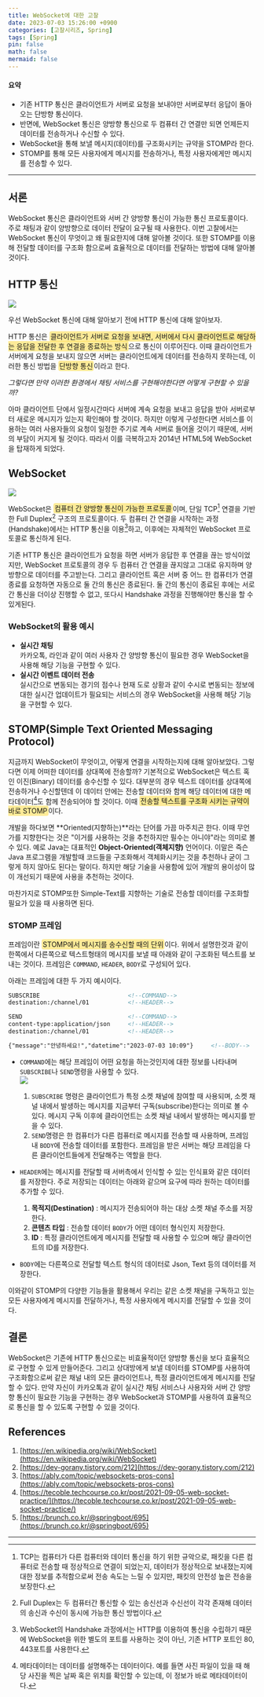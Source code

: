 ```yaml
---
title: WebSocket에 대한 고찰
date: 2023-07-03 15:26:00 +0900
categories: [고찰시리즈, Spring]
tags: [Spring]
pin: false
math: false
mermaid: false
---
```


<style>s{text-decoration: none;background: #ffd00066;border-radius: 4px;padding: 2px;}</style>

#### 요약
* 기존 HTTP 통신은 클라이언트가 서버로 요청을 보내야만 서버로부터 응답이 돌아오는 단방향 통신이다.
* 반면에, WebSocket 통신은 양방향 통신으로 두 컴퓨터 간 연결만 되면 언제든지 데이터를 전송하거나 수신할 수 있다.
* WebSocket을 통해 보낼 메시지(데이터)를 구조화시키는 규약을 STOMP라 한다.
* STOMP를 통해 모든 사용자에게 메시지를 전송하거나, 특정 사용자에게만 메시지를 전송할 수 있다.

---

## 서론
WebSocket 통신은 클라이언트와 서버 간 양방향 통신이 가능한 통신 프로토콜이다. 주로 채팅과 같이 양방향으로 데이터 전달이 요구될 때 사용한다. 이번 고찰에서는 WebSocket 통신이 무엇이고 왜 필요한지에 대해 알아볼 것이다. 또한 STOMP를 이용해 전달할 데이터를 구조화 함으로써 효율적으로 데이터를 전달하는 방법에 대해 알아볼 것이다.

## HTTP 통신
![](/imgs/2023-07-03/http-flow.png)

우선 WebSocket 통신에 대해 알아보기 전에 HTTP 통신에 대해 알아보자.


HTTP 통신은 <s>클라이언트가 서버로 요청을 보내면, 서버에서 다시 클라이언트로 해당하는 응답을 전달한 후 연결을 종료하는 방식</s>으로 통신이 이루어진다. 이때 클라이언트가 서버에게 요청을 보내지 않으면 서버는 클라이언트에게 데이터를 전송하지 못하는데, 이러한 통신 방법을 <s>단방향 통신</s>이라고 한다.

_그렇다면 만약 이러한 환경에서 채팅 서비스를 구현해야한다면 어떻게 구현할 수 있을까?_

아마 클라이언트 단에서 일정시간마다 서버에 계속 요청을 보내고 응답을 받아 서버로부터 새로운 메시지가 있는지 확인해야 할 것이다. 하지만 이렇게 구성한다면 서비스를 이용하는 여러 사용자들의 요청이 일정한 주기로 계속 서버로 들어올 것이기 때문에, 서버의 부담이 커지게 될 것이다. 따라서 이를 극복하고자 2014년 HTML5에 WebSocket을 탑재하게 되었다.


## WebSocket
![](/imgs/2023-07-03/websocket-flow.png)

WebSocket은 <s>컴퓨터 간 양방향 통신이 가능한 프로토콜</s>이며, 단일 TCP[^fn-tcp] 연결을 기반한 Full Duplex[^fn-full-duplex] 구조의 프로토콜이다. 두 컴퓨터 간 연결을 시작하는 과정(Handshake)에서는 HTTP 통신을 이용[^fn-advantage-using-http]하고, 이후에는 자체적인 WebSocket 프로토콜로 통신하게 된다.

기존 HTTP 통신은 클라이언트가 요청을 하면 서버가 응답한 후 연결을 끊는 방식이었지만, WebSocket 프로토콜의 경우 두 컴퓨터 간 연결을 끊지않고 그대로 유지하며 양방향으로 데이터를 주고받는다. 그리고 클라이언트 혹은 서버 중 어느 한 컴퓨터가 연결 종료를 요청하면 자동으로 둘 간의 통신은 종료된다. 둘 간의 통신이 종료된 후에는 서로 간 통신을 더이상 진행할 수 없고, 또다시 Handshake 과정을 진행해야만 통신을 할 수 있게된다.

### WebSocket의 활용 예시
* **실시간 채팅**<br>카카오톡, 라인과 같이 여러 사용자 간 양방향 통신이 필요한 경우 WebSocket을 사용해 해당 기능을 구현할 수 있다.
* **실시간 이벤트 데이터 전송**<br>실시간으로 변동되는 경기의 점수나 현재 도로 상황과 같이 수시로 변동되는 정보에 대한 실시간 업데이트가 필요되는 서비스의 경우 WebSocket을 사용해 해당 기능을 구현할 수 있다.

## STOMP(Simple Text Oriented Messaging Protocol)
지금까지 WebSocket이 무엇이고, 어떻게 연결을 시작하는지에 대해 알아보았다. 그렇다면 이제 어떠한 데이터를 상대쪽에 전송할까? 기본적으로 WebSocket은 텍스트 혹인 이진(Binary) 데이터를 송수신할 수 있다. 대부분의 경우 텍스트 데이터를 상대쪽에 전송하거나 수신할텐데 이 데이터 안에는 전송할 데이터와 함께 해당 데이터에 대한 메타데이터[^fn-meta-data]도 함께 전송되어야 할 것이다. 이때 <s>전송할 텍스트를 구조화 시키는 규약이 바로 STOMP</s>이다.

개발을 하다보면 **Oriented(지향하는)**라는 단어를 가끔 마주치곤 한다. 이때 무언가를 지향한다는 것은 "이거를 사용하는 것을 추천하지만 필수는 아니야"라는 의미로 볼 수 있다. 예로 Java는 대표적인 **Object-Oriented(객체지향)** 언어이다. 이말은 즉슨 Java 프로그램을 개발할때 코드들을 구조화해서 객체화시키는 것을 추천하나 굳이 그렇게 하지 않아도 된다는 말이다. 하지만 해당 기술을 사용함에 있어 개발의 용이성이 많이 개선되기 때문에 사용을 추천하는 것이다.

마찬가지로 STOMP또한 Simple-Text를 지향하는 기술로 전송할 데이터를 구조화할 필요가 있을 때 사용하면 된다.

### STOMP 프레임
프레임이란 <s>STOMP에서 메시지를 송수신할 때의 단위</s>이다. 위에서 설명한것과 같이 한쪽에서 다른쪽으로 텍스트형태의 메시지를 보낼 때 아래와 같이 구조화된 텍스트를 보내는 것이다. 프레임은 `COMMAND`, `HEADER`, `BODY`로 구성되어 있다.

아래는 프레임에 대한 두 가지 예시이다.
```html
SUBSCRIBE                         <!--COMMAND-->
destination:/channel/01           <!--HEADER-->
```
```html
SEND                              <!--COMMAND-->
content-type:application/json     <!--HEADER-->
destination:/channel/01           <!--HEADER-->

{"message":"안녕하세요!","datetime":"2023-07-03 10:09"}     <!--BODY-->
```

* `COMMAND`에는 해당 프레임이 어떤 요청을 하는것인지에 대한 정보를 나타내며 `SUBSCRIBE`나 `SEND`명령을 사용할 수 있다.<br>
![](/imgs/2023-07-03/send-and-receive.png)
  1. `SUBSCRIBE` 명령은 클라이언트가 특정 소켓 채널에 참여할 때 사용되며, 소켓 채널 내에서 발생하는 메시지를 지금부터 구독(subscribe)한다는 의미로 볼 수 있다. 메시지 구독 이후에 클라이언트는 소켓 채널 내에서 발생하는 메시지를 받을 수 있다.
  2. `SEND`명령은 한 컴퓨터가 다른 컴퓨터로 메시지를 전송할 때 사용하며, 프레임 내 `BODY`에 전송할 데이터를 포함한다. 프레임을 받은 서버는 해당 프레임을 다른 클라이언트들에게 전달해주는 역할을 한다.

* `HEADER`에는 메시지를 전달할 때 서버측에서 인식할 수 있는 인식표와 같은 데이터를 저장한다. 주로 저장되는 데이터는 아래와 같으며 요구에 따라 원하는 데이터를 추가할 수 있다.
  1. **목적지(Destination)** : 메시지가 전송되어야 하는 대상 소켓 채널 주소를 저장한다.
  2. **콘텐츠 타입** : 전송할 데이터 `BODY`가 어떤 데이터 형식인지 저장한다.
  3. **ID** : 특정 클라이언트에게 메시지를 전달할 때 사용할 수 있으며 해당 클라이언트의 ID를 저장한다.

* `BODY`에는 다른쪽으로 전달할 텍스트 형식의 데이터로 Json, Text 등의 데이터를 저장한다.

이와같이 STOMP의 다양한 기능들을 활용해서 우리는 같은 소켓 채널을 구독하고 있는 모든 사용자에게 메시지를 전달하거나, 특정 사용자에게 메시지를 전달할 수 있을 것이다.

## 결론
WebSocket은 기존에 HTTP 통신으로는 비효율적이던 양방향 통신을 보다 효율적으로 구현할 수 있게 만들어준다. 그리고 상대방에게 보낼 데이터를 STOMP를 사용하여 구조화함으로써 같은 채널 내의 모든 클라이언트나, 특정 클라이언트에게 메시지를 전달할 수 있다. 만약 자신이 카카오톡과 같이 실시간 채팅 서비스나 사용자와 서버 간 양방향 통신이 필요한 기능을 구현하는 경우 WebSocket과 STOMP를 사용하여 효율적으로 통신을 할 수 있도록 구현할 수 있을 것이다.


## References
1. [https://en.wikipedia.org/wiki/WebSocket](https://en.wikipedia.org/wiki/WebSocket)
2. [https://dev-gorany.tistory.com/212](https://dev-gorany.tistory.com/212)
3. [https://ably.com/topic/websockets-pros-cons](https://ably.com/topic/websockets-pros-cons)
4. [https://tecoble.techcourse.co.kr/post/2021-09-05-web-socket-practice/](https://tecoble.techcourse.co.kr/post/2021-09-05-web-socket-practice/)
5. [https://brunch.co.kr/@springboot/695](https://brunch.co.kr/@springboot/695)

---
[^fn-tcp]: TCP는 컴퓨터가 다른 컴퓨터와 데이터 통신을 하기 위한 규악으로, 패킷을 다른 컴퓨터로 전송할 때 정상적으로 연결이 되었는지, 데이터가 정상적으로 보내졌는지에 대한 정보를 추적함으로써 전송 속도는 느릴 수 있지만, 패킷의 안전성 높은 전송을 보장한다.
[^fn-full-duplex]: Full Duplex는 두 컴퓨터간 통신할 수 있는 송신선과 수신선이 각각 존재해 데이터의 송신과 수신이 동시에 가능한 통신 방법이다.
[^fn-advantage-using-http]: WebSocket의 Handshake 과정에서는 HTTP를 이용하여 통신을 수립하기 때문에 WebSocket을 위한 별도의 포트를 사용하는 것이 아닌, 기존 HTTP 포트인 80, 443포트를 사용한다.
[^fn-meta-data]: 메타데이터는 데이터를 설명해주는 데이터이다. 예를 들면 사진 파일이 있을 때 해당 사진을 찍은 날짜 혹은 위치를 확인할 수 있는데, 이 정보가 바로 메타데이터이다.
